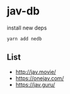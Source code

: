 # jav-db

install new deps

```
yarn add nedb
```

## List

- http://jav.movie/
- https://onejav.com/
- https://jav.guru/

